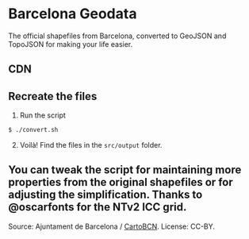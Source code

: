 Barcelona Geodata
=================
The official shapefiles from Barcelona, converted to GeoJSON and TopoJSON for making your life easier.

## CDN

## Recreate the files
1. Run the script
```bash
$ ./convert.sh
```
2. Voilà! Find the files in the `src/output` folder.

You can tweak the script for maintaining more properties from the original shapefiles or for adjusting the simplification. Thanks to @oscarfonts for the NTv2 ICC grid.
----
Source: Ajuntament de Barcelona / [CartoBCN](http://w20.bcn.cat/cartobcn/). License: CC-BY.